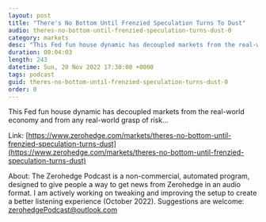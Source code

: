 ```yaml
---
layout: post
title: "There's No Bottom Until Frenzied Speculation Turns To Dust"
audio: theres-no-bottom-until-frenzied-speculation-turns-dust-0
category: markets
desc: "This Fed fun house dynamic has decoupled markets from the real-world economy and from any real-world grasp of risk..."
duration: 00:04:03
length: 243
datetime: Sun, 20 Nov 2022 17:30:00 +0000
tags: podcast
guid: theres-no-bottom-until-frenzied-speculation-turns-dust-0
order: 0
---
```

This Fed fun house dynamic has decoupled markets from the real-world economy and from any real-world grasp of risk...

Link: [https://www.zerohedge.com/markets/theres-no-bottom-until-frenzied-speculation-turns-dust](https://www.zerohedge.com/markets/theres-no-bottom-until-frenzied-speculation-turns-dust)

About: The Zerohedge Podcast is a non-commercial, automated program, designed to give people a way to get news from Zerohedge in an audio format.  I am actively working on tweaking and improving the setup to create a better listening experience (October 2022).  Suggestions are welcome: [zerohedgePodcast@outlook.com](mailto:zerohedgePodcast@outlook.com)